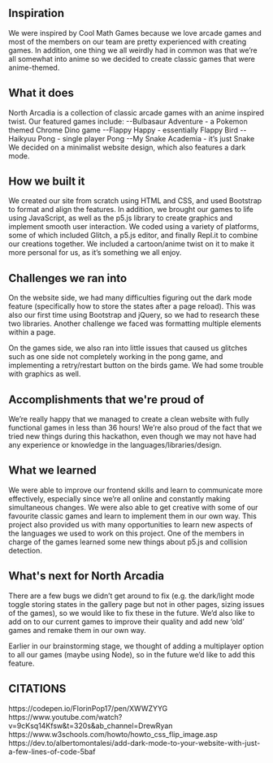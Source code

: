 <h2> Inspiration </h2>
We were inspired by Cool Math Games because we love arcade games and most of the members on our team are pretty experienced with creating games. In addition, one thing we all weirdly had in common was that we’re all somewhat into anime so we decided to create classic games that were anime-themed.

<h2> What it does </h2>
North Arcadia is a collection of classic arcade games with an anime inspired twist. Our featured games include:
--Bulbasaur Adventure - a Pokemon themed Chrome Dino game
--Flappy Happy - essentially Flappy Bird
--Haikyuu Pong - single player Pong
--My Snake Academia - it’s just Snake
We decided on a minimalist website design, which also features a dark mode.

<h2> How we built it </h2>
We created our site from scratch using HTML and CSS, and used Bootstrap to format and align the features. In addition, we brought our games to life using JavaScript, as well as the p5.js library to create graphics and implement smooth user interaction. We coded using a variety of platforms, some of which included Glitch, a p5.js editor, and finally Repl.it to combine our creations together. We included a cartoon/anime twist on it to make it more personal for us, as it’s something we all enjoy.

<h2> Challenges we ran into </h2>
On the website side, we had many difficulties figuring out the dark mode feature (specifically how to store the states after a page reload). This was also our first time using Bootstrap and jQuery, so we had to research these two libraries. Another challenge we faced was formatting multiple elements within a page.

On the games side, we also ran into little issues that caused us glitches such as one side not completely working in the pong game, and implementing a retry/restart button on the birds game. We had some trouble with graphics as well.

<h2> Accomplishments that we're proud of </h2>
We’re really happy that we managed to create a clean website with fully functional games in less than 36 hours! We’re also proud of the fact that we tried new things during this hackathon, even though we may not have had any experience or knowledge in the languages/libraries/design.

<h2> What we learned </h2>
We were able to improve our frontend skills and learn to communicate more effectively, especially since we’re all online and constantly making simultaneous changes. We were also able to get creative with some of our favourite classic games and learn to implement them in our own way. This project also provided us with many opportunities to learn new aspects of the languages we used to work on this project. One of the members in charge of the games learned some new things about p5.js and collision detection.

<h2> What's next for North Arcadia </h2>
There are a few bugs we didn’t get around to fix (e.g. the dark/light mode toggle storing states in the gallery page but not in other pages, sizing issues of the games), so we would like to fix these in the future. We’d also like to add on to our current games to improve their quality and add new ‘old’ games and remake them in our own way.

Earlier in our brainstorming stage, we thought of adding a multiplayer option to all our games (maybe using Node), so in the future we’d like to add this feature.



<h2> CITATIONS </h2>
https://codepen.io/FlorinPop17/pen/XWWZYYG
https://www.youtube.com/watch?v=9cKsq14Kfsw&t=320s&ab_channel=DrewRyan
https://www.w3schools.com/howto/howto_css_flip_image.asp
https://dev.to/albertomontalesi/add-dark-mode-to-your-website-with-just-a-few-lines-of-code-5baf 

